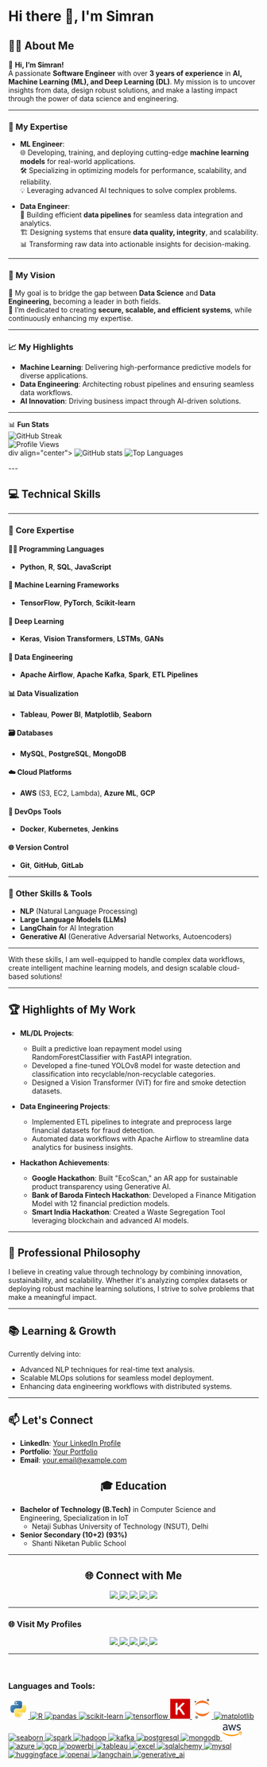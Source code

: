 # Hi there 👋, I'm Simran 

## 👨‍💻 About Me  

🌟 **Hi, I’m Simran!**  
A passionate **Software Engineer** with over **3 years of experience** in **AI, Machine Learning (ML), and Deep Learning (DL)**. My mission is to uncover insights from data, design robust solutions, and make a lasting impact through the power of data science and engineering.  

---

### 🚀 My Expertise  
- **ML Engineer**:  
  🌐 Developing, training, and deploying cutting-edge **machine learning models** for real-world applications.  
  🛠️ Specializing in optimizing models for performance, scalability, and reliability.  
  💡 Leveraging advanced AI techniques to solve complex problems.

- **Data Engineer**:  
  🔗 Building efficient **data pipelines** for seamless data integration and analytics.  
  🏗️ Designing systems that ensure **data quality, integrity**, and scalability.  
  📊 Transforming raw data into actionable insights for decision-making.

---

### 🎯 My Vision  
💼 My goal is to bridge the gap between **Data Science** and **Data Engineering**, becoming a leader in both fields.  
🌟 I’m dedicated to creating **secure, scalable, and efficient systems**, while continuously enhancing my expertise.  

---

### 📈 My Highlights  
- **Machine Learning**: Delivering high-performance predictive models for diverse applications.  
- **Data Engineering**: Architecting robust pipelines and ensuring seamless data workflows.  
- **AI Innovation**: Driving business impact through AI-driven solutions.  

---

📊 **Fun Stats**  
![GitHub Streak](https://github-readme-streak-stats.herokuapp.com/?user=simran1devloper&theme=dracula)  
![Profile Views](https://komarev.com/ghpvc/?username=simran1devloper&label=Profile%20Views&color=0e75b6&style=flat-square)  
div align="center">
  <img src="https://github-readme-stats.vercel.app/api?username=simran1devloper&show_icons=true&include_all_commits=true&count_private=true&theme=dracula" height="180" alt="GitHub stats" />
  <img src="https://github-readme-stats.vercel.app/api/top-langs?username=simran1devloper&layout=compact&langs_count=8&theme=dracula" height="180" alt="Top Languages" />
</div>
---



## 💻 Technical Skills  

---

### 🌟 **Core Expertise**

#### 🧑‍💻 **Programming Languages**  
- **Python**, **R**, **SQL**, **JavaScript**  

#### 🤖 **Machine Learning Frameworks**  
- **TensorFlow**, **PyTorch**, **Scikit-learn**  

#### 🧠 **Deep Learning**  
- **Keras**, **Vision Transformers**, **LSTMs**, **GANs**  

#### 🔧 **Data Engineering**  
- **Apache Airflow**, **Apache Kafka**, **Spark**, **ETL Pipelines**  

#### 📊 **Data Visualization**  
- **Tableau**, **Power BI**, **Matplotlib**, **Seaborn**  

#### 🗃️ **Databases**  
- **MySQL**, **PostgreSQL**, **MongoDB**  

#### ☁️ **Cloud Platforms**  
- **AWS** (S3, EC2, Lambda), **Azure ML**, **GCP**  

#### 🔧 **DevOps Tools**  
- **Docker**, **Kubernetes**, **Jenkins**  

#### 🌐 **Version Control**  
- **Git**, **GitHub**, **GitLab**  

---

### 🚀 **Other Skills & Tools**  
- **NLP** (Natural Language Processing)  
- **Large Language Models (LLMs)**  
- **LangChain** for AI Integration  
- **Generative AI** (Generative Adversarial Networks, Autoencoders)  

---

With these skills, I am well-equipped to handle complex data workflows, create intelligent machine learning models, and design scalable cloud-based solutions!  


---

## 🏆 Highlights of My Work  

- **ML/DL Projects**:  
  - Built a predictive loan repayment model using RandomForestClassifier with FastAPI integration.  
  - Developed a fine-tuned YOLOv8 model for waste detection and classification into recyclable/non-recyclable categories.  
  - Designed a Vision Transformer (ViT) for fire and smoke detection datasets.  

- **Data Engineering Projects**:  
  - Implemented ETL pipelines to integrate and preprocess large financial datasets for fraud detection.  
  - Automated data workflows with Apache Airflow to streamline data analytics for business insights.  

- **Hackathon Achievements**:  
  - **Google Hackathon**: Built "EcoScan," an AR app for sustainable product transparency using Generative AI.  
  - **Bank of Baroda Fintech Hackathon**: Developed a Finance Mitigation Model with 12 financial prediction models.  
  - **Smart India Hackathon**: Created a Waste Segregation Tool leveraging blockchain and advanced AI models.  

---

## 🌟 Professional Philosophy  

I believe in creating value through technology by combining innovation, sustainability, and scalability. Whether it's analyzing complex datasets or deploying robust machine learning solutions, I strive to solve problems that make a meaningful impact.  

---

## 📚 Learning & Growth  

Currently delving into:  
- Advanced NLP techniques for real-time text analysis.  
- Scalable MLOps solutions for seamless model deployment.  
- Enhancing data engineering workflows with distributed systems.  

---

## 📫 Let's Connect  

- **LinkedIn**: [Your LinkedIn Profile](#)  
- **Portfolio**: [Your Portfolio](#)  
- **Email**: [your.email@example.com](mailto:your.email@example.com)  

<h2 align="center">🎓 Education</h2>

- **Bachelor of Technology (B.Tech)** in Computer Science and Engineering, Specialization in IoT
  - Netaji Subhas University of Technology (NSUT), Delhi
- **Senior Secondary (10+2) (93%)**
  - Shanti Niketan Public School 

---

<h2 align="center">🌐 Connect with Me</h2>

<div align="center">
  <a href="#" target="_blank">
    <img src="https://img.shields.io/static/v1?message=YouTube&logo=youtube&label=&color=FF0000&logoColor=white&style=for-the-badge" height="35" />
  </a>
  <a href="https://x.com/DevanshuRaj101" target="_blank">
    <img src="https://img.shields.io/static/v1?message=Twitter&logo=twitter&label=&color=1DA1F2&logoColor=white&style=for-the-badge" height="35" />
  </a>
  <a href="#" target="_blank">
    <img src="https://img.shields.io/static/v1?message=Telegram&logo=telegram&label=&color=0088cc&logoColor=white&style=for-the-badge" height="35" />
  </a>
  <a href="https://www.linkedin.com/in/simran-%E2%80%8E-1245a12b1/" target="_blank">
    <img src="https://img.shields.io/static/v1?message=LinkedIn&logo=linkedin&label=&color=0077B5&logoColor=white&style=for-the-badge" height="35" />
  </a>
  <a href="mailto:simran.101.simran.1@gmail.com">
    <img src="https://img.shields.io/static/v1?message=Gmail&logo=gmail&label=&color=D14836&logoColor=white&style=for-the-badge" height="35" />
  </a>
</div>


---

### 🌐 Visit My Profiles

<div align="center">
  <a href="#" target="_blank">
    <img src="https://img.shields.io/static/v1?message=Portfolio&logo=githubpages&label=&color=000000&logoColor=white&style=for-the-badge" height="35" />
  </a>
  <a href="https://www.kaggle.com/devanshuraj101" target="_blank">
    <img src="https://img.shields.io/static/v1?message=Kaggle&logo=kaggle&label=&color=20BEFF&logoColor=white&style=for-the-badge" height="35" />
  </a>
  <a href="https://huggingface.co/Dev101Wow" target="_blank">
    <img src="https://img.shields.io/static/v1?message=HuggingFace&logo=huggingface&label=&color=FF4F00&logoColor=white&style=for-the-badge" height="35" />
  </a>
  <a href="https://github.com/simran1devloper" target="_blank">
    <img src="https://img.shields.io/static/v1?message=GitHub&logo=github&label=&color=181717&logoColor=white&style=for-the-badge" height="35" />
  </a>
  <a href="#" target="_blank">
    <img src="https://img.shields.io/static/v1?message=Blog&logo=medium&label=&color=00AB6C&logoColor=white&style=for-the-badge" height="35" />
  </a>
</div>

---

<br clear="both">



<h3 align="left">Languages and Tools:</h3>
<p align="left">
  <!-- Data Scientist -->
  <a href="https://www.python.org/" target="_blank" rel="noreferrer"> 
    <img src="https://raw.githubusercontent.com/devicons/devicon/master/icons/python/python-original.svg" alt="python" width="40" height="40"/> 
  </a>
  <a href="https://www.r-project.org/" target="_blank" rel="noreferrer"> 
    <img src="https://www.r-project.org/Rlogo.png" alt="R" width="40" height="40"/> 
  </a>
  <a href="https://pandas.pydata.org/" target="_blank" rel="noreferrer"> 
    <img src="https://pandas.pydata.org/static/img/pandas_mark.svg" alt="pandas" width="40" height="40"/> 
  </a>
  <a href="https://scikit-learn.org/" target="_blank" rel="noreferrer"> 
    <img src="https://raw.githubusercontent.com/devicons/devicon/master/icons/scikit-learn/scikit-learn-original.svg" alt="scikit-learn" width="40" height="40"/> 
  </a>
  <a href="https://www.tensorflow.org/" target="_blank" rel="noreferrer"> 
    <img src="https://www.vectorlogo.zone/logos/tensorflow/tensorflow-icon.svg" alt="tensorflow" width="40" height="40"/> 
  </a>
  <a href="https://keras.io/" target="_blank" rel="noreferrer"> 
    <img src="https://raw.githubusercontent.com/devicons/devicon/master/icons/keras/keras-original.svg" alt="keras" width="40" height="40"/> 
  </a>
  <a href="https://jupyter.org/" target="_blank" rel="noreferrer"> 
    <img src="https://raw.githubusercontent.com/devicons/devicon/master/icons/jupyter/jupyter-original.svg" alt="jupyter" width="40" height="40"/> 
  </a>
  <a href="https://matplotlib.org/" target="_blank" rel="noreferrer"> 
    <img src="https://matplotlib.org/stable/_images/sphx_glr_logos_003.png" alt="matplotlib" width="40" height="40"/> 
  </a>
  <a href="https://seaborn.pydata.org/" target="_blank" rel="noreferrer"> 
    <img src="https://seaborn.pydata.org/_images/logo-mark-lightbg.svg" alt="seaborn" width="40" height="40"/> 
  </a>
  
  <!-- Data Engineer -->
  <a href="https://spark.apache.org/" target="_blank" rel="noreferrer"> 
    <img src="https://upload.wikimedia.org/wikipedia/commons/f/f3/Apache_Spark_logo.svg" alt="spark" width="40" height="40"/> 
  </a>
  <a href="https://hadoop.apache.org/" target="_blank" rel="noreferrer"> 
    <img src="https://upload.wikimedia.org/wikipedia/commons/4/44/Apache_Hadoop_logo.svg" alt="hadoop" width="40" height="40"/> 
  </a>
  <a href="https://kafka.apache.org/" target="_blank" rel="noreferrer"> 
    <img src="https://www.vectorlogo.zone/logos/apache_kafka/apache_kafka-icon.svg" alt="kafka" width="40" height="40"/> 
  </a>
  <a href="https://www.postgresql.org/" target="_blank" rel="noreferrer"> 
    <img src="https://www.vectorlogo.zone/logos/postgresql/postgresql-icon.svg" alt="postgresql" width="40" height="40"/> 
  </a>
  <a href="https://www.mongodb.com/" target="_blank" rel="noreferrer"> 
    <img src="https://www.vectorlogo.zone/logos/mongodb/mongodb-icon.svg" alt="mongodb" width="40" height="40"/> 
  </a>
  <a href="https://aws.amazon.com/" target="_blank" rel="noreferrer"> 
    <img src="https://raw.githubusercontent.com/devicons/devicon/master/icons/amazonwebservices/amazonwebservices-original-wordmark.svg" alt="aws" width="40" height="40"/> 
  </a>
  <a href="https://azure.microsoft.com/" target="_blank" rel="noreferrer"> 
    <img src="https://www.vectorlogo.zone/logos/microsoft_azure/microsoft_azure-icon.svg" alt="azure" width="40" height="40"/> 
  </a>
  <a href="https://cloud.google.com/" target="_blank" rel="noreferrer"> 
    <img src="https://www.vectorlogo.zone/logos/google_cloud/google_cloud-icon.svg" alt="gcp" width="40" height="40"/> 
  </a>
  
  <!-- Data Analyst -->
  <a href="https://powerbi.microsoft.com/" target="_blank" rel="noreferrer"> 
    <img src="https://upload.wikimedia.org/wikipedia/commons/0/0e/Microsoft_Power_BI_Logo.svg" alt="powerbi" width="40" height="40"/> 
  </a>
  <a href="https://www.tableau.com/" target="_blank" rel="noreferrer"> 
    <img src="https://www.tableau.com/sites/default/files/pages/tableau_tablet_0.png" alt="tableau" width="40" height="40"/> 
  </a>
  <a href="https://www.microsoft.com/en-us/microsoft-365/excel" target="_blank" rel="noreferrer"> 
    <img src="https://upload.wikimedia.org/wikipedia/commons/3/35/Microsoft_Excel_Logo_%282013-2019%29.png" alt="excel" width="40" height="40"/> 
  </a>
  <a href="https://www.sqlalchemy.org/" target="_blank" rel="noreferrer"> 
    <img src="https://www.vectorlogo.zone/logos/sqlalchemy/sqlalchemy-icon.svg" alt="sqlalchemy" width="40" height="40"/> 
  </a>
  <a href="https://www.mysql.com/" target="_blank" rel="noreferrer"> 
    <img src="https://www.vectorlogo.zone/logos/mysql/mysql-official.svg" alt="mysql" width="40" height="40"/> 
  </a>
  
  <!-- NLP, LLM, LangChain, Gen AI -->
  <a href="https://huggingface.co/" target="_blank" rel="noreferrer"> 
    <img src="https://upload.wikimedia.org/wikipedia/commons/thumb/d/d1/Hugging_Face_logo.svg/512px-Hugging_Face_logo.svg.png" alt="huggingface" width="40" height="40"/> 
  </a>
  <a href="https://openai.com/" target="_blank" rel="noreferrer"> 
    <img src="https://upload.wikimedia.org/wikipedia/commons/4/4f/OpenAI_Logo.svg" alt="openai" width="40" height="40"/> 
  </a>
  <a href="https://langchain.com/" target="_blank" rel="noreferrer"> 
    <img src="https://raw.githubusercontent.com/hwchase17/langchain/main/docs/logo.png" alt="langchain" width="40" height="40"/> 
  </a>
  <a href="https://www.tensorflow.org/generative" target="_blank" rel="noreferrer"> 
    <img src="https://upload.wikimedia.org/wikipedia/commons/2/23/TensorFlow_logo.svg" alt="generative_ai" width="40" height="40"/> 
  </a>
</p>




